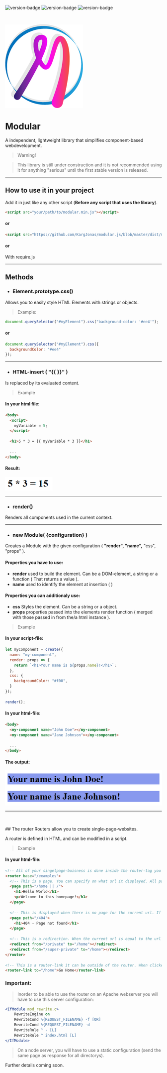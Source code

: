 ![version-badge](https://img.shields.io/badge/version-0.3-brightgreen.svg)
![version-badge](https://img.shields.io/badge/development-active-blue.svg)
![version-badge](https://img.shields.io/badge/license-MIT-orange.svg)

<br>

![logo](https://github.com/KargJonas/random/blob/master/modular/Modular-Logo.png)

# Modular
A independent, lightweight library that simplifies component-based webdevelopment.<br>

> Warning!

> This library is still under construction and it is not recommended using it for anything "serious" until the first stable version is released.

<hr>

## How to use it in your project
Add it in just like any other script (**Before any script that uses the library**).

```html
<script src="your/path/to/modular.min.js"></script>
```
#### or
```html
<script src="https://github.com/KargJonas/modular.js/blob/master/dist/modular.min.js"></script>
```
#### or
With require.js

<hr>

## Methods

- ### Element.prototype.css()
Allows you to easily style HTML Elements with strings or objects.
> Example:
```javascript
document.querySelector("#myElement").css("background-color: '#ee4'");
```
#### or
```javascript
document.querySelector("#myElement").css({
  backgroundColor: "#ee4"
});
```
<hr>

- ### HTML-insert ( "{{  }}" )
Is replaced by its evaluated content.
> Example
#### In your html file:
```html
<body>
  <script>
    myVariable = 5;
  </script>
  
  <h1>5 * 3 = {{ myVariable * 3 }}</h1>
  
  ...
</body>
```
#### Result:
![example-image-2](https://github.com/KargJonas/random/blob/master/modular/example-image-2.png)

<hr>

- ### render()
Renders all components used in the current context.
<hr>

- ### new Module( {configuration} )
Creates a Module with the given configuration ( **"render", "name",** "css", "props" ).
#### Properties you **have to** use:
- **render** used to build the element. Can be a DOM-element, a string or a function ( That returns a value ).
- **name** used to identify the element at insertion ( <your-element-name></your-element-name> )
#### Properties you can additionaly use:
- **css** Styles the element. Can be a string or a object.
- **props** properties passed into the elements render function ( merged with those passed in from the/a html instance ).
> Example
#### In your script-file:
```javascript
let myComponent = create({
  name: "my-component",
  render: props => {
    return `<h1>Your name is ${props.name}!</h1>`;
  },
  css: {
    backgroundColor: "#f00",
  }
});

render();
```
#### In your html-file:
```html
<body>
  <my-component name="John Doe"></my-component>
  <my-component name="Jane Johnson"></my-component>
  
  ...
</body>
```
#### The output:
![example-image](https://github.com/KargJonas/random/blob/master/modular/example-image.png)
<hr>

<br>
<br>
## The router
Routers allow you to create single-page-websites.

A router is defined in HTML and can be modified in a script.

> Example
#### In your html-file:
```html
<!-- All of your singelpage-buisness is done inside the router-tag you can only use one of it in a modular project-->
<router base="/examples">
  <!-- This is a page. You can specify on what url it displayed. All page-urls are relative to the router-base. In this case it would be displayed at "myWebsite.com/examples/home" or at "myWebsite.com/examples". The || seperates the possible urls. -->
  <page path="/home || /">
    <h1>Hello World</h1>
    <p>Welcome to this homepage!</h1>
  </page>

  <!-- This is displayed when there is no page for the current url. If there is no /404 page, the default 404 page is used. -->
  <page path="/404">
    <h1>404 - Page not found</h1>
  </page>

  <!-- This is a redirection. When the current url is equal to the url provided in "from", the modular router is redirected to the url specifyed in "to" -->
  <redirect from="/private" to="/home"></redirect>
  <redirect from="/super-private" to="/home"></redirect>
</router>

<!-- This is a router-link it can be outside of the router. When clicked, redirected to the url specifyed in "to". -->
<router-link to="/home">Go Home</router-link>
```

### Important:
> Inorder to be able to use the router on an Apache webserver you will have to use this server configuration:
```apache
<IfModule mod_rewrite.c>
	RewriteEngine on
	RewriteCond %{REQUEST_FILENAME} -f [OR]
	RewriteCond %{REQUEST_FILENAME} -d
	RewriteRule ^ - [L]
	RewriteRule ^ index.html [L]
</IfModule>
```

> On a node server, you will have to use a static configuration (send the same page as response for all directorys).

Further details coming soon.
